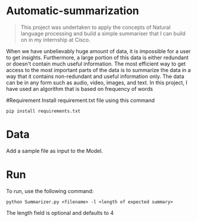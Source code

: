 # Automatic-summarization

> This project was undertaken to apply the concepts of Natural language processing and build a simple summariser that I can build on in my internship at Cisco. 

When we have unbelievably huge amount of data, it is impossible for a user to get insights. Furthermore, a large portion of this data is either redundant or doesn't contain much useful information. The most efficient way to get access to the most important parts of the data is to summarize the data in a way that it contains non-redundant and useful information only. The data can be in any form such as audio, video, images, and text. In this project, I have used an algorithm that is based on frequency of words

#Requirement
Install requirement.txt file using this command
```
pip install requirements.txt
```

# Data 
Add a sample file as input to the Model.

# Run

To run, use the following command:
```
python Summarizer.py <filename> -l <length of expected summary>
```
The length field is optional and defaults to 4
